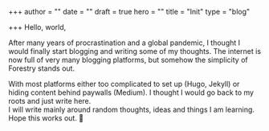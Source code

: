 +++
author = ""
date = ""
draft = true
hero = ""
title = "Init"
type = "blog"

+++
Hello, world,

After many years of procrastination and a global pandemic, I thought I would finally start blogging and writing some of my thoughts. The internet is now full of very many blogging platforms, but somehow the simplicity of Forestry stands out.  
  
With most platforms either too complicated to set up (Hugo, Jekyll) or hiding content behind paywalls (Medium). I thought I would go back to my roots and just write here.  
I will write mainly around random thoughts, ideas and things I am learning.   
Hope this works out. 🙂